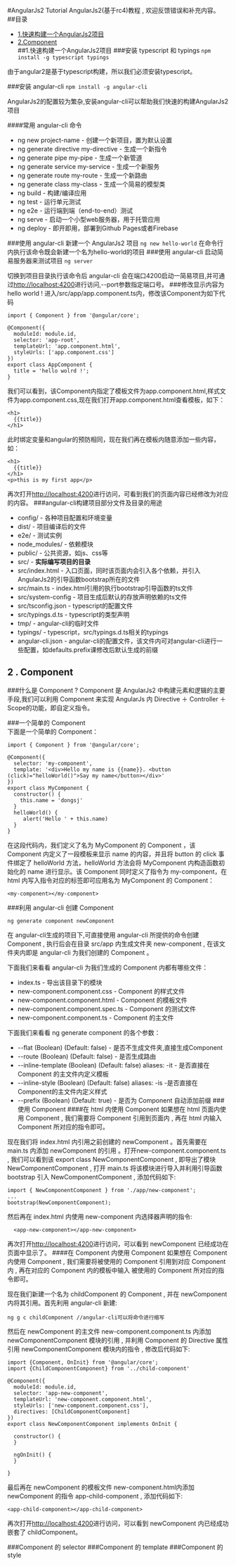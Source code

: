 #AngularJs2 Tutorial
AngularJs2(基于rc4)教程 , 欢迎反馈错误和补充内容。
##目录
* [1.快速构建一个AngularJs2项目](#1.快速构建一个AngularJs2项目)
* [2.Component](#2.Component)   
##1.快速构建一个AngularJs2项目
###安装 typescript 和 typings
``npm install -g typescript typings``  

由于angular2是基于typescript构建，所以我们必须安装typescript。  

###安装 angular-cli 
``npm install -g angular-cli``  

AngularJs2的配置较为繁杂,安装angular-cli可以帮助我们快速的构建AngularJs2项目

####常用 angular-cli 命令
* ng new project-name - 创建一个新项目，置为默认设置
* ng generate directive my-directive - 生成一个新指令
* ng generate pipe my-pipe - 生成一个新管道
* ng generate service my-service - 生成一个新服务
* ng generate route my-route - 生成一个新路由
* ng generate class my-class - 生成一个简易的模型类
* ng build - 构建/编译应用
* ng test - 运行单元测试
* ng e2e - 运行端到端（end-to-end）测试
* ng serve - 启动一个小型web服务器，用于托管应用
* ng deploy - 即开即用，部署到Github Pages或者Firebase

###使用 angular-cli 新建一个 AngularJs2 项目
``ng new hello-world``
在命令行内执行该命令既会新建一个名为hello-world的项目
###使用 angular-cli 启动简易服务器来测试项目
``ng server``

切换到项目目录执行该命令后 angular-cli 会在端口4200启动一简易项目,并可通过[http://localhost:4200](http://localhost:4200)进行访问,--port参数指定端口号。
###修改显示内容为hello world !
进入/src/app/app.component.ts内，修改该Component为如下代码
```
import { Component } from '@angular/core';

@Component({
  moduleId: module.id,
  selector: 'app-root',
  templateUrl: 'app.component.html',
  styleUrls: ['app.component.css']
})
export class AppComponent {
  title = 'hello wolrd !';
}
```
我们可以看到，该Component内指定了模板文件为app.component.html,样式文件为app.component.css,现在我们打开app.component.html查看模板，如下：
```
<h1>
  {{title}}
</h1>
```
此时绑定变量和angular的预防相同，现在我们再在模板内随意添加一些内容，如：
```
<h1>
  {{title}}
</h1>
<p>this is my first app</p>
```
再次打开[http://localhost:4200](http://localhost:4200)进行访问，可看到我们的页面内容已经修改为对应的内容。
###angular-cli构建项目部分文件及目录的用途
* config/ - 各种项目配置和环境变量
* dist/ - 项目编译后的文件
* e2e/ - 测试实例
* node_modules/ - 依赖模块
* public/ - 公共资源，如js、css等
* src/ - **实际编写项目的目录**
* src/index.html - 入口页面，同时该页面内会引入各个依赖，并引入AngularJs2的引导函数bootstrap所在的文件
* src/main.ts - index.html引用的执行bootstrap引导函数的ts文件
* src/system-config - 项目生成后默认的存放声明依赖的ts文件
* src/tsconfig.json - typescript的配置文件
* src/typings.d.ts - typescript的类型声明
* tmp/ - angular-cli的临时文件
* typings/ - typescript，src/typings.d.ts相关的typings
* angular-cli.json - angular-cli的配置文件，该文件内可对angular-cli进行一些配置，如defaults.prefix课修改后默认生成的前缀

## 2 . Component
###什么是 Component ?
Component 是 AngularJs2 中构建元素和逻辑的主要手段,我们可以利用 Component 来实现 AngularJs 内 Directive ＋ Controller ＋ Scope的功能，即自定义指令。

###一个简单的 Component  
下面是一个简单的 Component：
```
import { Component } from '@angular/core';

@Component({
  selector: 'my-component',
  template: '<div>Hello my name is {{name}}. <button (click)="helloWorld()">Say my name</button></div>'
})
export class MyComponent {
  constructor() {
    this.name = 'dongsj'
  }
  helloWorld() {
     alert('Hello ' + this.name)
  }
}

```
在这段代码内，我们定义了名为 MyComponent 的 Component ，该 Component 内定义了一段模板来显示 name 的内容，并且将 button 的 click 事件绑定了 helloWorld 方法，helloWorld 方法会将 MyComponent 内构造函数初始化的 name 进行显示。该 Component 同时定义了指令为 my-component，在 html 内写入指令对应的标签即可应用名为 MyComponent 的 Component：
```
<my-component></my-component>
```
###利用 angular-cli 创建 Component
```
ng generate component newComponent
```
在 angular-cli生成的项目下,可直接使用 angular-cli 所提供的命令创建 Component , 执行后会在目录 src/app 内生成文件夹 new-component , 在该文件夹内即是 angular-cli 为我们创建的 Component 。 

下面我们来看看 angular-cli 为我们生成的 Component 内都有哪些文件：

* index.ts - 导出该目录下的模块
* new-component.component.css - Component 的样式文件
* new-component.component.html - Component 的模板文件
* new-component.component.spec.ts - Component 的测试文件
* new-component.component.ts - Component 的主文件

下面我们来看看 ng generate component 的各个参数：

* --flat (Boolean) (Default: false) - 是否不生成文件夹,直接生成Component
* --route (Boolean) (Default: false) - 是否生成路由
* --inline-template (Boolean) (Default: false) aliases: -it - 是否直接在 Component 的主文件内定义模板
* --inline-style (Boolean) (Default: false) aliases: -is -是否直接在 Component的主文件内定义样式
* --prefix (Boolean) (Default: true) - 是否为 Component 自动添加前缀
###使用 Component
####在 html 内使用 Component
如果想在 html 页面内使用 Component , 我们需要将 Component 引用到页面内 , 再在 html 内输入 Component 所对应的指令即可。

现在我们将 index.html 内引用之前创建的 newComponent 。首先需要在 main.ts 内添加 newComponent 的引用 。打开new-component.component.ts , 我们可以看到该 export class NewComponentComponent , 即导出了模块 NewComponentComponent , 打开 main.ts 将该模块进行导入并利用引导函数 bootstrap 引入 NewComponentComponent , 添加代码如下:
```
import { NewComponentComponent } from './app/new-component';
...
bootstrap(NewComponentComponent);
```
然后再在 index.html 内使用 new-component 内选择器声明的指令:
```
  <app-new-component></app-new-component>
```
再次打开[http://localhost:4200](http://localhost:4200)进行访问，可以看到 newComponent 已经成功在页面中显示了。
####在 Component 内使用 Component
如果想在 Component 内使用 Component , 我们需要将被使用的 Component 引用到对应 Component 内 , 再在对应的 Component 内的模板中输入 被使用的 Component 所对应的指令即可。

现在我们新建一个名为 childComponent 的 Component , 并在 newComponent 内将其引用。首先利用 angular-cli 新建:
```
ng g c childComponent //angular-cli可以将命令进行缩写
```
然后在 newComponent 的主文件 new-component.component.ts 内添加 newComponentComponent 模块的引用 , 并利用 Component 的 Directive 属性引用 newComponentComponent 模块内的指令 , 修改后代码如下:
```
import {Component, OnInit} from '@angular/core';
import {ChildComponentComponent} from '../child-component'

@Component({
  moduleId: module.id,
  selector: 'app-new-component',
  templateUrl: 'new-component.component.html',
  styleUrls: ['new-component.component.css'],
  directives: [ChildComponentComponent]
})
export class NewComponentComponent implements OnInit {

  constructor() {
  }

  ngOnInit() {
  }

}
```
最后再在 newComponent 的模板文件 new-component.html内添加 newComponent 的指令 app-child-component , 添加代码如下: 
```
<app-child-component></app-child-component>
```
再次打开[http://localhost:4200](http://localhost:4200)进行访问，可以看到 newComponent 内已经成功嵌套了 childComponent。

###Component 的 selector
###Component 的 template
###Component 的 style

